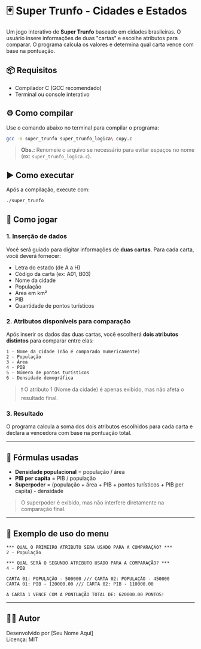 # 🃏 Super Trunfo - Cidades e Estados

Um jogo interativo de **Super Trunfo** baseado em cidades brasileiras. O usuário insere informações de duas "cartas" e escolhe atributos para comparar. O programa calcula os valores e determina qual carta vence com base na pontuação.

## 📦 Requisitos

- Compilador C (GCC recomendado)
- Terminal ou console interativo

## ⚙️ Como compilar

Use o comando abaixo no terminal para compilar o programa:

```bash
gcc -o super_trunfo super_trunfo_logica\ copy.c
```

> **Obs.:** Renomeie o arquivo se necessário para evitar espaços no nome (ex: `super_trunfo_logica.c`).

## ▶️ Como executar

Após a compilação, execute com:

```bash
./super_trunfo
```

## 📝 Como jogar

### 1. Inserção de dados
Você será guiado para digitar informações de **duas cartas**. Para cada carta, você deverá fornecer:

- Letra do estado (de A a H)
- Código da carta (ex: A01, B03)
- Nome da cidade
- População
- Área em km²
- PIB
- Quantidade de pontos turísticos

### 2. Atributos disponíveis para comparação

Após inserir os dados das duas cartas, você escolherá **dois atributos distintos** para comparar entre elas:

```
1 - Nome da cidade (não é comparado numericamente)
2 - População
3 - Área
4 - PIB
5 - Número de pontos turísticos
6 - Densidade demográfica
```

> ❗ O atributo 1 (Nome da cidade) é apenas exibido, mas não afeta o resultado final.

### 3. Resultado

O programa calcula a soma dos dois atributos escolhidos para cada carta e declara a vencedora com base na pontuação total.

---

## 🧮 Fórmulas usadas

- **Densidade populacional** = população / área  
- **PIB per capita** = PIB / população  
- **Superpoder** = (população + área + PIB + pontos turísticos + PIB per capita) - densidade

> O superpoder é exibido, mas não interfere diretamente na comparação final.

---

## 📌 Exemplo de uso do menu

```
*** QUAL O PRIMEIRO ATRIBUTO SERÁ USADO PARA A COMPARAÇÃO? ***
2 - População

*** QUAL SERÁ O SEGUNDO ATRIBUTO USADO PARA A COMPARAÇÃO? ***
4 - PIB

CARTA 01: POPULAÇÃO - 500000 /// CARTA 02: POPULAÇÃO - 450000
CARTA 01: PIB - 120000.00 /// CARTA 02: PIB - 110000.00

A CARTA 1 VENCE COM A PONTUAÇÃO TOTAL DE: 620000.00 PONTOS!
```

---

## 👨‍💻 Autor

Desenvolvido por [Seu Nome Aqui]  
Licença: MIT